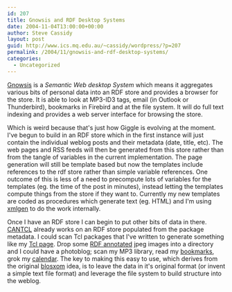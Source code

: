 ```yaml
---
id: 207
title: Gnowsis and RDF Desktop Systems
date: 2004-11-04T13:00:00+00:00
author: Steve Cassidy
layout: post
guid: http://www.ics.mq.edu.au/~cassidy/wordpress/?p=207
permalink: /2004/11/gnowsis-and-rdf-desktop-systems/
categories:
  - Uncategorized
---
```

[Gnowsis](http://www.gnowsis.org/) is a _Semantic Web desktop System_ which means it aggregates various bits of personal data into an RDF store and provides a browser for the store. It is able to look at MP3-ID3 tags, email (in Outlook or Thunderbird), bookmarks in Firebird and at the file system. It will do full text indexing and provides a web server interface for browsing the store.

Which is weird because that's just how Giggle is evolving at the moment. I've begun to build in an RDF store which in the first instance will just contain the individual weblog posts and their metadata (date, title, etc). The web pages and RSS feeds will then be generated from this store rather than from the tangle of variables in the current implementation. The page generation will still be template based but now the templates include references to the rdf store rather than simple variable references. One outcome of this is less of a need to precompute lots of variables for the templates (eg. the time of the post in minutes), instead letting the templates compute things from the store if they want to. Currently my new templates are coded as procedures which generate text (eg. HTML) and I'm using [xmlgen](http://tclxml.sourceforge.net/xmlgen.html) to do the work internally.

Once I have an RDF store I can begin to put other bits of data in there. [CANTCL](http://purl.org/tcl/cantcl) already works on an RDF store populated from the package metadata. I could scan Tcl packages that I've written to generate something like my [Tcl page](/~cassidy/tcl/). Drop some [RDF annotated](http://norman.walsh.name/2004/06/07/flowers) jpeg images into a directory and I could have a photoblog; scan my MP3 library, read my [bookmarks](/~cassidy/bookmarks/), grok my [calendar](http://www.w3.org/2001/sw/Europe/reports/dev_workshop_report_2/). The key to making this easy to use, which derives from the original [blosxom](http://www.raelity.org/apps/blosxom/) idea, is to leave the data in it's original format (or invent a simple text file format) and leverage the file system to build structure into the weblog.
